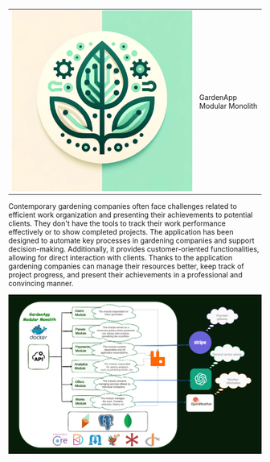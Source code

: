 <table>
  <tr>
    <td valign="middle"><img src="docs/gardenapp_logo.png"/></td>
    <td valign="middle">GardenApp Modular Monolith</td>
  </tr>
</table> 

Contemporary gardening companies often face challenges related to efficient work organization and presenting their achievements to potential clients. They don't have the tools to track their work performance effectively or to show completed projects.
The application has been designed to automate key processes in gardening companies and support decision-making. Additionally, it provides customer-oriented functionalities, allowing for direct interaction with clients.
Thanks to the application gardening companies can manage their resources better, keep track of project progress, and present their achievements in a professional and convincing manner.


![](docs/gardenapp_architecture.png)

